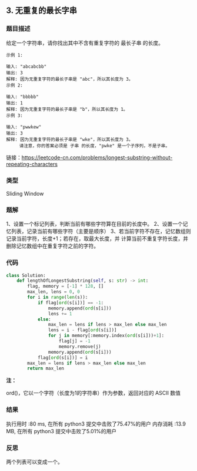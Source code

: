 ## 3. 无重复的最长字串



### 题目描述

给定一个字符串，请你找出其中不含有重复字符的 最长子串 的长度。

```
示例 1:

输入: "abcabcbb"
输出: 3 
解释: 因为无重复字符的最长子串是 "abc"，所以其长度为 3。
示例 2:

输入: "bbbbb"
输出: 1
解释: 因为无重复字符的最长子串是 "b"，所以其长度为 1。
示例 3:

输入: "pwwkew"
输出: 3
解释: 因为无重复字符的最长子串是 "wke"，所以其长度为 3。
     请注意，你的答案必须是 子串 的长度，"pwke" 是一个子序列，不是子串。

```

链接：https://leetcode-cn.com/problems/longest-substring-without-repeating-characters



### 类型

Sliding Window



### 题解

1、设置一个标记列表，判断当前有哪些字符算在目前的长度中。
2、设置一个记忆列表，记录当前有哪些字符（主要是顺序）
3、若当前字符不存在，记忆数组则记录当前字符，长度+1；若存在，取最大长度，并
计算当前不重复字符长度，并删除记忆数组中在重复字符之前的字符。

### 代码

```python
class Solution:
    def lengthOfLongestSubstring(self, s: str) -> int:
    	flag, memory = [-1] * 128, []
    	max_len, lens = 0, 0
    	for i in range(len(s)):
    		if flag[ord(s[i])] == -1:
    			memory.append(ord(s[i]))
    			lens += 1
    		else:
    			max_len = lens if lens > max_len else max_len
    			lens = i - flag[ord(s[i])]   			
    			for j in memory[:memory.index(ord(s[i]))+1]:
    				flag[j] = -1
    				memory.remove(j)
    			memory.append(ord(s[i]))
    		flag[ord(s[i])] = i    		
    	max_len = lens if lens > max_len else max_len
    	return max_len
```

**注：**

ord()，它以一个字符（长度为1的字符串）作为参数，返回对应的 ASCII 数值



### 结果

执行用时 :80 ms, 在所有 python3 提交中击败了75.47%的用户
内存消耗 :13.9 MB, 在所有 python3 提交中击败了5.01%的用户



### 反思

两个列表可以变成一个。
